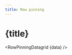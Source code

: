 ```yaml
---
title: Row pinning
---
```


<script>
import RowPinningDatagrid from '../_datagrids/row-pinning/row-pinning-datagrid.svelte';




import { inventoryData as data } from '$lib/data/data-storage.svelte';
</script>

# {title}

<RowPinningDatagrid {data} />






